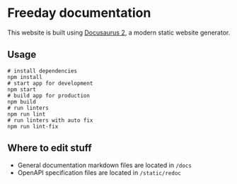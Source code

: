 # Freeday documentation

This website is built using [Docusaurus 2](https://docusaurus.io/), a modern static website generator.

## Usage

```shell
# install dependencies
npm install
# start app for development
npm start
# build app for production
npm build
# run linters
npm run lint
# run linters with auto fix
npm run lint-fix
```

## Where to edit stuff

* General documentation markdown files are located in `/docs`
* OpenAPI specification files are located in `/static/redoc`
